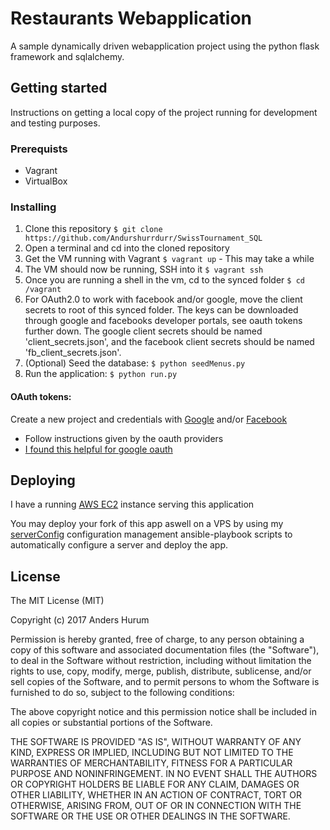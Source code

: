 # Restaurants Webapplication

A sample dynamically driven webapplication project using the python flask framework and sqlalchemy.

## Getting started

Instructions on getting a local copy of the project running for development and testing purposes.

### Prerequists

- Vagrant
- VirtualBox

### Installing

1. Clone this repository `$ git clone https://github.com/Andurshurrdurr/SwissTournament_SQL`
2. Open a terminal and cd into the cloned repository
3. Get the VM running with Vagrant `$ vagrant up` - This may take a while
4. The VM should now be running, SSH into it `$ vagrant ssh`
5. Once you are running a shell in the vm, cd to the synced folder `$ cd /vagrant`
6. For OAuth2.0 to work with facebook and/or google, move the client secrets to root of this synced folder. The keys can be downloaded through google and facebooks developer portals, see oauth tokens further down. The google client secrets should be named 'client_secrets.json', and the facebook client secrets should be named 'fb_client_secrets.json'.
7. (Optional) Seed the database: `$ python seedMenus.py`
8. Run the application: `$ python run.py`

#### OAuth tokens:

Create a new project and credentials with [Google](https://developers.google.com/) and/or [Facebook](https://developers.facebook.com/docs/facebook-login)

- Follow instructions given by the oauth providers
- [I found this helpful for google oauth](https://support.google.com/googleapi/answer/6158857?hl=en)

## Deploying

I have a running [AWS EC2](http://restaurants.peakbreaker.com) instance serving this application

You may deploy your fork of this app aswell on a VPS by using my [serverConfig](https://github.com/peakBreaker/serverSetups) configuration management ansible-playbook scripts to automatically configure a server and deploy the app.

## License

The MIT License (MIT)

Copyright (c) 2017 Anders Hurum

Permission is hereby granted, free of charge, to any person obtaining a copy of this software and associated documentation files (the "Software"), to deal in the Software without restriction, including without limitation the rights to use, copy, modify, merge, publish, distribute, sublicense, and/or sell copies of the Software, and to permit persons to whom the Software is furnished to do so, subject to the following conditions:

The above copyright notice and this permission notice shall be included in all copies or substantial portions of the Software.

THE SOFTWARE IS PROVIDED "AS IS", WITHOUT WARRANTY OF ANY KIND, EXPRESS OR IMPLIED, INCLUDING BUT NOT LIMITED TO THE WARRANTIES OF MERCHANTABILITY, FITNESS FOR A PARTICULAR PURPOSE AND NONINFRINGEMENT. IN NO EVENT SHALL THE AUTHORS OR COPYRIGHT HOLDERS BE LIABLE FOR ANY CLAIM, DAMAGES OR OTHER LIABILITY, WHETHER IN AN ACTION OF CONTRACT, TORT OR OTHERWISE, ARISING FROM, OUT OF OR IN CONNECTION WITH THE SOFTWARE OR THE USE OR OTHER DEALINGS IN THE SOFTWARE.

